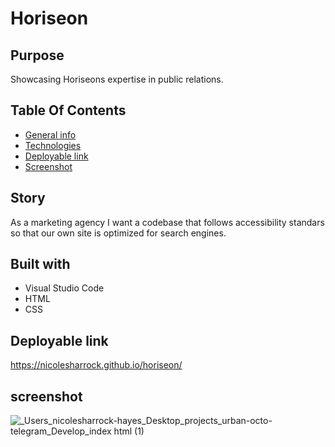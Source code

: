 # Horiseon

## Purpose 
Showcasing Horiseons expertise in public relations.

## Table Of Contents
* [General info](#story)
* [Technologies](#built-with)
* [Deployable link](#deployable-link) 
* [Screenshot](#screenshot)

## Story
As a marketing agency I want a codebase that follows accessibility standars so that our own site is optimized for search engines.


## Built with
* Visual Studio Code
* HTML
* CSS


## Deployable link 
https://nicolesharrock.github.io/horiseon/

## screenshot 

![_Users_nicolesharrock-hayes_Desktop_projects_urban-octo-telegram_Develop_index html (1)](https://user-images.githubusercontent.com/97641313/155625649-20044f13-ed95-4216-af42-22dbab701200.png)


